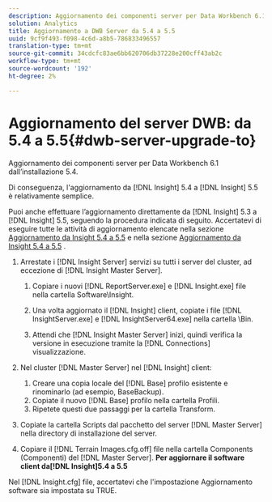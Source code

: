 ```yaml
---
description: Aggiornamento dei componenti server per Data Workbench 6.1 dall’installazione 5.4.
solution: Analytics
title: Aggiornamento a DWB Server da 5.4 a 5.5
uuid: 9cf9f493-f098-4c6d-a8b5-786833496557
translation-type: tm+mt
source-git-commit: 34cdcfc83ae6bb620706db37228e200cff43ab2c
workflow-type: tm+mt
source-wordcount: '192'
ht-degree: 2%

---
```



# Aggiornamento del server DWB: da 5.4 a 5.5{#dwb-server-upgrade-to}

Aggiornamento dei componenti server per Data Workbench 6.1 dall’installazione 5.4.

Di conseguenza, l&#39;aggiornamento da [!DNL Insight] 5.4 a [!DNL Insight] 5.5 è relativamente semplice.

Puoi anche effettuare l’aggiornamento direttamente da [!DNL Insight] 5.3 a [!DNL Insight] 5.5, seguendo la procedura indicata di seguito. Accertatevi di eseguire tutte le attività di aggiornamento elencate nella sezione [Aggiornamento da Insight 5.4 a 5.5](../../../../home/c-inst-svr/c-upgrd-uninst-sftwr/c-upgrd-sftwr/t-upgrd-to-5.5.md#task-b581e47952e941158d52db3e68f076b9) e nella sezione [Aggiornamento da Insight 5.4 a 5.5](../../../../home/c-inst-svr/c-upgrd-uninst-sftwr/c-upgrd-sftwr/t-upgrd-to-5.5.md#task-b581e47952e941158d52db3e68f076b9) .

1. Arrestate i [!DNL Insight Server] servizi su tutti i server del cluster, ad eccezione di [!DNL Insight Master Server].

   1. Copiare i nuovi [!DNL ReportServer.exe] e [!DNL Insight.exe] file nella cartella Software\Insight.

   1. Una volta aggiornato il [!DNL Insight] client, copiate i file [!DNL InsightServer.exe] e [!DNL InsightServer64.exe] nella cartella \Bin.

   1. Attendi che [!DNL Insight Master Server] inizi, quindi verifica la versione in esecuzione tramite la [!DNL Connections] visualizzazione.

1. Nel cluster [!DNL Master Server] nel [!DNL Insight] client:

   1. Creare una copia locale del [!DNL Base] profilo esistente e rinominarlo (ad esempio, BaseBackup).
   1. Copiate il nuovo [!DNL Base] profilo nella cartella Profili.
   1. Ripetete questi due passaggi per la cartella Transform.

1. Copiate la cartella Scripts dal pacchetto del server [!DNL Master Server] nella directory di installazione del server.
1. Copiare il [!DNL Terrain Images.cfg.off] file nella cartella Components (Componenti) del [!DNL Master Server].
   **Per aggiornare il software client da[!DNL Insight]5.4 a 5.5**

Nel [!DNL Insight.cfg] file, accertatevi che l&#39;impostazione Aggiornamento software sia impostata su TRUE.
